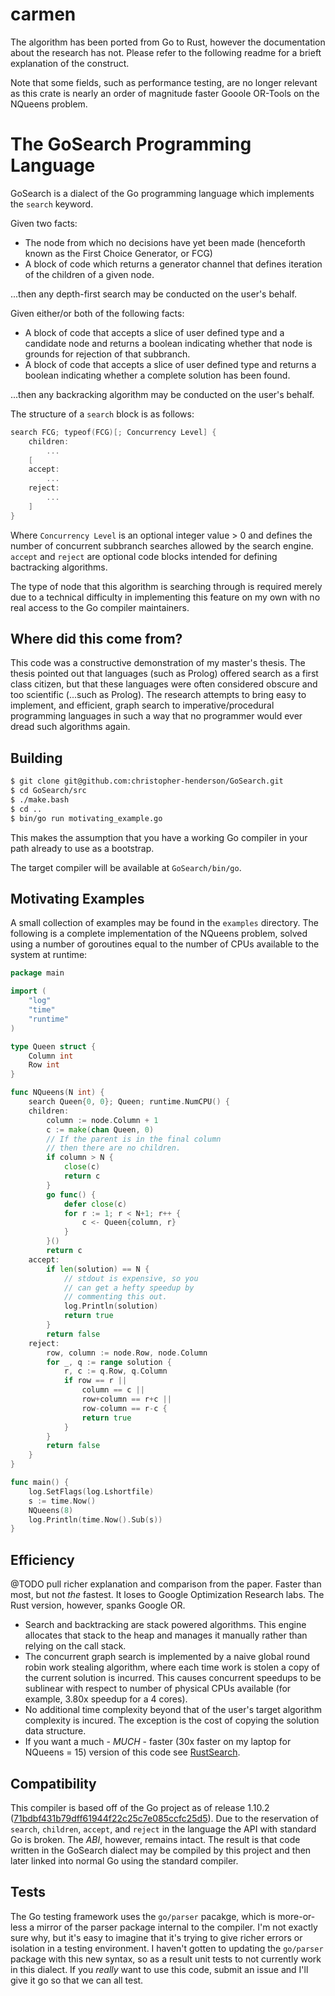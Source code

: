 # carmen
The algorithm has been ported from Go to Rust, however the documentation about the research has not. Please refer to the following readme for a brieft explanation of the construct.

Note that some fields, such as performance testing, are no longer relevant as this crate is nearly an order of magnitude faster Gooole OR-Tools on the NQueens problem.

# The GoSearch Programming Language

GoSearch is a dialect of the Go programming language which implements the `search` keyword.

Given two facts:
* The node from which no decisions have yet been made (henceforth known as the First Choice Generator, or FCG)
* A block of code which returns a generator channel that defines iteration of the children of a given node.

...then any depth-first search may be conducted on the user's behalf.

Given either/or both of the following facts:
* A block of code that accepts a slice of user defined type and a candidate node and returns a boolean indicating whether that node is grounds for rejection of that subbranch.
* A block of code that accepts a slice of user defined type and returns a boolean indicating whether a complete solution has been found.

...then any backracking algorithm may be conducted on the user's behalf.

The structure of a `search` block is as follows:

```go
search FCG; typeof(FCG)[; Concurrency Level] {
	children:
		...
	[
	accept:
		...
	reject:
		...
	]
}
```

Where `Concurrency Level` is an optional integer value > 0 and defines the number of concurrent subbranch searches allowed by the search engine. `accept` and `reject` are optional code blocks intended for defining bactracking algorithms.

The type of node that this algorithm is searching through is required merely due to a technical difficulty in implementing this feature on my own with no real access to the Go compiler maintainers.

## Where did this come from?
This code was a constructive demonstration of my master's thesis. The thesis pointed out that languages (such as Prolog) offered search as a first class citizen, but that these languages were often considered obscure and too scientific (...such as Prolog). The research attempts to bring easy to implement, and efficient, graph search to imperative/procedural programming languages in such a way that no programmer would ever dread such algorithms again.

## Building

```bash
$ git clone git@github.com:christopher-henderson/GoSearch.git
$ cd GoSearch/src
$ ./make.bash
$ cd ..
$ bin/go run motivating_example.go
```

This makes the assumption that you have a working Go compiler in your path already to use as a bootstrap.

The target compiler will be available at `GoSearch/bin/go`.

## Motivating Examples
A small collection of examples may be found in the `examples` directory. The following is a complete implementation of the NQueens problem, solved using a number of goroutines equal to the number of CPUs available to the system at runtime:

```go
package main

import (
	"log"
	"time"
	"runtime"
)

type Queen struct {
	Column int
	Row int
}

func NQueens(N int) {
	search Queen{0, 0}; Queen; runtime.NumCPU() {
	children:
		column := node.Column + 1
		c := make(chan Queen, 0)
		// If the parent is in the final column
		// then there are no children.
		if column > N {
			close(c)
			return c
		}
		go func() {
			defer close(c)
			for r := 1; r < N+1; r++ {
				c <- Queen{column, r}
			}
		}()
		return c
	accept:
		if len(solution) == N {
			// stdout is expensive, so you
			// can get a hefty speedup by
			// commenting this out.
			log.Println(solution)
			return true
		}
		return false
	reject:
		row, column := node.Row, node.Column
		for _, q := range solution {
			r, c := q.Row, q.Column
			if row == r ||
				column == c ||
				row+column == r+c ||
				row-column == r-c {
				return true
			}
		}
		return false
	}
}

func main() {
	log.SetFlags(log.Lshortfile)
	s := time.Now()
	NQueens(8)
	log.Println(time.Now().Sub(s))
}

```

## Efficiency
@TODO pull richer explanation and comparison from the paper. Faster than most, but not _the_ fastest. It loses to Google Optimization Research labs. The Rust version, however, spanks Google OR.
* Search and backtracking are stack powered algorithms. This engine allocates that stack to the heap and manages it manually rather than relying on the call stack.
* The concurrent graph search is implemented by a naive global round robin work stealing algorithm, where each time work is stolen a copy of the current solution is incurred. This causes concurrent speedups to be sublinear with respect to number of physical CPUs available (for example, 3.80x speedup for a 4 cores).
* No additional time complexity beyond that of the user's target algorithm complexity is incured. The exception is the cost of copying the solution data structure.
* If you want a much - _MUCH_ - faster (30x faster on my laptop for NQueens = 15) version of this code see [RustSearch](https://github.com/christopher-henderson/RustSearch).

## Compatibility
This compiler is based off of the Go project as of release 1.10.2 ([71bdbf431b79dff61944f22c25c7e085ccfc25d5](https://github.com/christopher-henderson/GoSearch/commit/71bdbf431b79dff61944f22c25c7e085ccfc25d5)). Due to the reservation of `search`, `children`, `accept`, and `reject` in the language the API with standard Go is broken. The _ABI_, however, remains intact. The result is that code written in the GoSearch dialect may be compiled by this project and then later linked into normal Go using the standard compiler.

## Tests
The Go testing framework uses the `go/parser` pacakge, which is more-or-less a mirror of the parser package internal to the compiler. I'm not exactly sure why, but it's easy to imagine that it's trying to give richer errors or isolation in a testing environment. I haven't gotten to updating the `go/parser` package with this new syntax, so as a result unit tests to not currently work in this dialect. If you _really_ want to use this code, submit an issue and I'll give it go so that we can all test.
